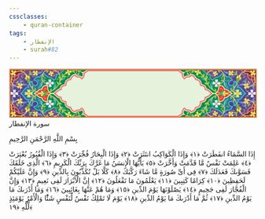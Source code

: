 ```yaml
---
cssclasses:
    - quran-container
tags:
    - الإنفطار
    - surah#82
---
```

<div class="quran-container">
<span class="second-border"></span>
<span class="border"></span>
<div class="head-container">
<img src="https://raw.githubusercontent.com/LORDyyyyy/obsidian-the_quran_vault/main/The%20Quran%20Vault/src/webview/surah_head.png" height=100>
<div class="surah-name">
<span class="surah-name-fnt">سورة الإنفطار</span>
</div>
</div>
<div class="quran-content">
<div class="name-of-god"> <p> بِسْمِ اللَّهِ الرَّحْمَنِ الرَّحِيمِ </p></div>
<p>
<span class="sign" id="f1">إِذَا السَّمَاءُ انفَطَرَتْ <span>﴿</span>١<span>﴾</span></span>
<span class="sign" id="f2">وَإِذَا الْكَوَاكِبُ انتَثَرَتْ <span>﴿</span>٢<span>﴾</span></span>
<span class="sign" id="f3">وَإِذَا الْبِحَارُ فُجِّرَتْ <span>﴿</span>٣<span>﴾</span></span>
<span class="sign" id="f4">وَإِذَا الْقُبُورُ بُعْثِرَتْ <span>﴿</span>٤<span>﴾</span></span>
<span class="sign" id="f5">عَلِمَتْ نَفْسٌ مَّا قَدَّمَتْ وَأَخَّرَتْ <span>﴿</span>٥<span>﴾</span></span>
<span class="sign" id="f6">يَأَيُّهَا الْإِنسَنُ مَا غَرَّكَ بِرَبِّكَ الْكَرِيمِ <span>﴿</span>٦<span>﴾</span></span>
<span class="sign" id="f7">الَّذِى خَلَقَكَ فَسَوَّىكَ فَعَدَلَكَ <span>﴿</span>٧<span>﴾</span></span>
<span class="sign" id="f8">فِى أَىِّ صُورَةٍ مَّا شَاءَ رَكَّبَكَ <span>﴿</span>٨<span>﴾</span></span>
<span class="sign" id="f9">كَلَّا بَلْ تُكَذِّبُونَ بِالدِّينِ <span>﴿</span>٩<span>﴾</span></span>
<span class="sign" id="f10">وَإِنَّ عَلَيْكُمْ لَحَفِظِينَ <span>﴿</span>١۰<span>﴾</span></span>
<span class="sign" id="f11">كِرَامًا كَتِبِينَ <span>﴿</span>١١<span>﴾</span></span>
<span class="sign" id="f12">يَعْلَمُونَ مَا تَفْعَلُونَ <span>﴿</span>١٢<span>﴾</span></span>
<span class="sign" id="f13">إِنَّ الْأَبْرَارَ لَفِى نَعِيمٍ <span>﴿</span>١٣<span>﴾</span></span>
<span class="sign" id="f14">وَإِنَّ الْفُجَّارَ لَفِى جَحِيمٍ <span>﴿</span>١٤<span>﴾</span></span>
<span class="sign" id="f15">يَصْلَوْنَهَا يَوْمَ الدِّينِ <span>﴿</span>١٥<span>﴾</span></span>
<span class="sign" id="f16">وَمَا هُمْ عَنْهَا بِغَائِبِينَ <span>﴿</span>١٦<span>﴾</span></span>
<span class="sign" id="f17">وَمَا أَدْرَىكَ مَا يَوْمُ الدِّينِ <span>﴿</span>١٧<span>﴾</span></span>
<span class="sign" id="f18">ثُمَّ مَا أَدْرَىكَ مَا يَوْمُ الدِّينِ <span>﴿</span>١٨<span>﴾</span></span>
<span class="sign" id="f19">يَوْمَ لَا تَمْلِكُ نَفْسٌ لِّنَفْسٍ شَئًْا وَالْأَمْرُ يَوْمَئِذٍ لِّلَّهِ <span>﴿</span>١٩<span>﴾</span></span>

</p>
</div>
<span class="border" style="margin-top:25px;"></span>
<span class="second-border-bottom"></span>
</div>
